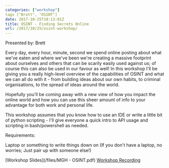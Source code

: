 ```yaml
---
categories: ["workshop"] 
tags ["Brett", "OSINT"]
date: 2017-10-25T18:13:01Z
title: OSINT - Finding Secrets Online
url: /2017/10/25/osint-workshop/
---
```


Presented by: Brett

Every day, every hour, minute, second we spend online posting about what we've eaten and where we've been we're creating a massive footprint about ourselves and others that can be scarily easily used against us; of course this can also be used in our favour as well! In this workshop I'll be giving you a really high-level overview of the capabilities of OSINT and what we can all do with it - from building ideas about our own habits, to criminal organisations, to the spread of ideas around the world.

Hopefully you'll be coming away with a new view of how you impact the online world and how you can use this sheer amount of info to your advantage for both work and personal life.

This workshop assumes that you know how to use an IDE or write a little bit of python scripting - I'll give everyone a quick intro to API usage and scripting in bash/powershell as needed.

Requirements:

Laptop or something to write things down on (If you don't have a laptop, no worries; Just pair up with someone else!)

[Workshop Slides](/files/MGH - OSINT.pdf)
[Workshop Recording](https://www.youtube.com/watch?v=GBBnEXa4AIo)


